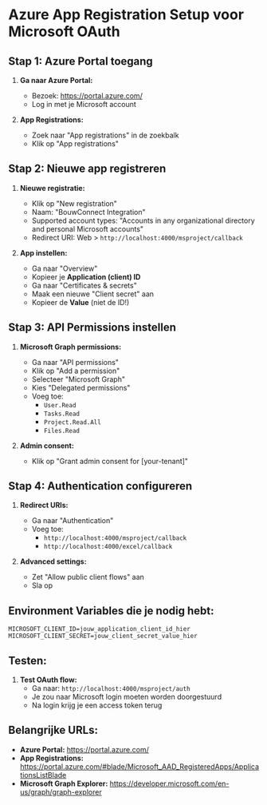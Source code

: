 # Azure App Registration Setup voor Microsoft OAuth

## Stap 1: Azure Portal toegang

1. **Ga naar Azure Portal:**
   - Bezoek: https://portal.azure.com/
   - Log in met je Microsoft account

2. **App Registrations:**
   - Zoek naar "App registrations" in de zoekbalk
   - Klik op "App registrations"

## Stap 2: Nieuwe app registreren

1. **Nieuwe registratie:**
   - Klik op "New registration"
   - Naam: "BouwConnect Integration"
   - Supported account types: "Accounts in any organizational directory and personal Microsoft accounts"
   - Redirect URI: Web > `http://localhost:4000/msproject/callback`

2. **App instellen:**
   - Ga naar "Overview"
   - Kopieer je **Application (client) ID**
   - Ga naar "Certificates & secrets"
   - Maak een nieuwe "Client secret" aan
   - Kopieer de **Value** (niet de ID!)

## Stap 3: API Permissions instellen

1. **Microsoft Graph permissions:**
   - Ga naar "API permissions"
   - Klik op "Add a permission"
   - Selecteer "Microsoft Graph"
   - Kies "Delegated permissions"
   - Voeg toe:
     - `User.Read`
     - `Tasks.Read`
     - `Project.Read.All`
     - `Files.Read`

2. **Admin consent:**
   - Klik op "Grant admin consent for [your-tenant]"

## Stap 4: Authentication configureren

1. **Redirect URIs:**
   - Ga naar "Authentication"
   - Voeg toe:
     - `http://localhost:4000/msproject/callback`
     - `http://localhost:4000/excel/callback`

2. **Advanced settings:**
   - Zet "Allow public client flows" aan
   - Sla op

## Environment Variables die je nodig hebt:

```
MICROSOFT_CLIENT_ID=jouw_application_client_id_hier
MICROSOFT_CLIENT_SECRET=jouw_client_secret_value_hier
```

## Testen:

1. **Test OAuth flow:**
   - Ga naar: `http://localhost:4000/msproject/auth`
   - Je zou naar Microsoft login moeten worden doorgestuurd
   - Na login krijg je een access token terug

## Belangrijke URLs:
- **Azure Portal:** https://portal.azure.com/
- **App Registrations:** https://portal.azure.com/#blade/Microsoft_AAD_RegisteredApps/ApplicationsListBlade
- **Microsoft Graph Explorer:** https://developer.microsoft.com/en-us/graph/graph-explorer 